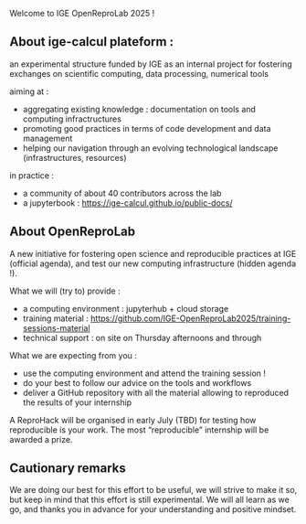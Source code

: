  Welcome to IGE OpenReproLab 2025 ! 
 
##  About ige-calcul plateform : 

an experimental structure funded by IGE as an internal project for fostering exchanges on scientific computing, data processing, numerical tools

aiming at  : 
 - aggregating existing knowledge : documentation on tools and computing infractructures 
 - promoting good practices in terms of code development and data management 
 - helping our navigation through an evolving technological landscape (infrastructures, resources)

in practice : 
 - a community of about 40 contributors across the lab
 - a jupyterbook : https://ige-calcul.github.io/public-docs/


## About OpenReproLab 
A new initiative for fostering open science and reproducible practices at IGE (official agenda), and test our new computing infrastructure (hidden agenda !). 

What we will (try to) provide : 
 - a computing environment : jupyterhub + cloud storage
 - training material : https://github.com/IGE-OpenReproLab2025/training-sessions-material
 - technical support : on site on Thursday afternoons and through  

What we are expecting from you : 
 - use the computing environment and attend the training session ! 
 - do your best to follow our advice on the tools and workflows 
 - deliver a GitHub repository with all the material allowing to reproduced the results of your internship  

A ReproHack will be organised in early July (TBD) for testing how reproducible is your work. The most “reproducible” internship will be awarded a prize. 
 
 
## Cautionary remarks 
We are doing our best for this effort to be useful, we will strive to make it so, but keep in mind that this effort is still experimental. We will all learn as we go, and thanks you in advance for your understanding and positive mindset. 

